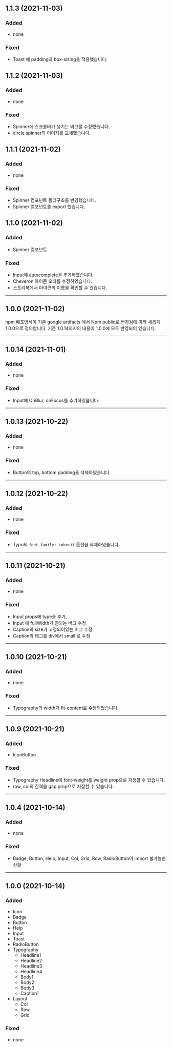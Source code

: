 ## 1.1.3 (2021-11-03)

### Added

- none

### Fixed

- Toast 에 padding과 box-sizing을 적용했습니다.

## 1.1.2 (2021-11-03)

### Added

- none

### Fixed

- Spinner에 스크롤바가 생기는 버그를 수정했습니다.
- circle spinner의 이미지를 교체했습니다.

## 1.1.1 (2021-11-02)

### Added

- none

### Fixed

- Spinner 컴포넌트 폴더구조를 변경했습니다.
- Spinner 컴포넌트를 export 했습니다.

## 1.1.0 (2021-11-02)

### Added

- Spinner 컴포넌트

### Fixed

- Input에 autocomplete을 추가하였습니다.
- Cheveron 아이콘 오타를 수정하였습니다.
- 스토리북에서 아이콘의 이름을 확인할 수 있습니다.

---

## 1.0.0 (2021-11-02)

npm 배포방식이 기존 google artifacts 에서 Npm public로 변경됨에 따라 새롭게 1.0.0으로 정의합니다.
기존 1.0.14까지의 내용이 1.0.0에 모두 반영되어 있습니다.

---

## 1.0.14 (2021-11-01)

### Added

- none

### Fixed

- Input에 OnBlur, onFocus를 추가하였습니다.

---

## 1.0.13 (2021-10-22)

### Added

- none

### Fixed

- Button의 top, bottom padding을 삭제하였습니다.

---

## 1.0.12 (2021-10-22)

### Added

- none

### Fixed

- Typo의 `font-family: inherit` 옵션을 삭제하였습니다.

---

## 1.0.11 (2021-10-21)

### Added

- none

### Fixed

- Input props에 type을 추가,
- Input 에 fullWidth가 안되는 버그 수정
- Caption의 size가 고정되어있는 버그 수정
- Caption의 태그를 div에서 small 로 수정

---

## 1.0.10 (2021-10-21)

### Added

- none

### Fixed

- Typography의 width가 fit-content로 수정되었습니다.

---

## 1.0.9 (2021-10-21)

### Added

- IconButton

### Fixed

- Typography Headline에 font-weight를 weight prop으로 지정할 수 있습니다.
- row, col의 간격을 gap prop으로 지정할 수 있습니다.

---

## 1.0.4 (2021-10-14)

### Added

- none

### Fixed

- Badge, Button, Help, Input, Col, Grid, Row, RadioButton이 import 불가능한 상황

---

## 1.0.0 (2021-10-14)

### Added

- Icon
- Badge
- Button
- Help
- Input
- Toast
- RadioButton
- Typography
  - Headline1
  - Headline2
  - Headline3
  - Headline4
  - Body1
  - Body2
  - Body3
  - Caption1
- Layout
  - Col
  - Row
  - Grid

### Fixed

- none
